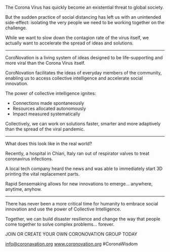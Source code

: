[//]: # (This is a text to be narrated. Lines starting with '#' are to skip!)

The Corona Virus has quickly become 
an existential threat to global society.

But the sudden practice of social distancing 
has left us with an unintended side-effect:
isolating the very people we need 
to be working together on the challenge.

While we want to slow down 
the contagion rate of the virus itself,
we actually want to accelerate
the spread of ideas and solutions.

--------------------------------------------

CoroNovation is a living system of ideas 
designed to be life-supporting and
more viral than the Corona Virus itself.

CoroNovation facilitates the ideas 
of everyday members of the community,
enabling us to access collective intelligence 
and accelerate social innovation.

The power of collective intelligence ignites:
- Connections made spontaneously
- Resources allocated autonomously
- Impact measured systematically

Collectively, we can work on solutions 
faster, smarter and more adaptively 
than the spread of the viral pandemic.

--------------------------------------------

What does this look like in the real world?

Recently, a hospital in Chiari, Italy 
ran out of respirator valves 
to treat coronavirus infections.

A local tech company heard the news 
and was able to immediately start 
3D printing the vital replacement parts.

Rapid Sensemaking allows for 
new innovations to emerge... 
anywhere, anytime, anyhow.

--------------------------------------------

There has never been a more critical time 
for humanity to embrace social innovation 
and use the power of Collective Intelligence.

Together, we can build disaster resilience 
and change the way that people 
come together to solve complex problems… 
forever.

JOIN OR CREATE YOUR OWN 
CORONOVATION GROUP TODAY

info@coronavation.org
www.coronovation.org
#CoronaWisdom
